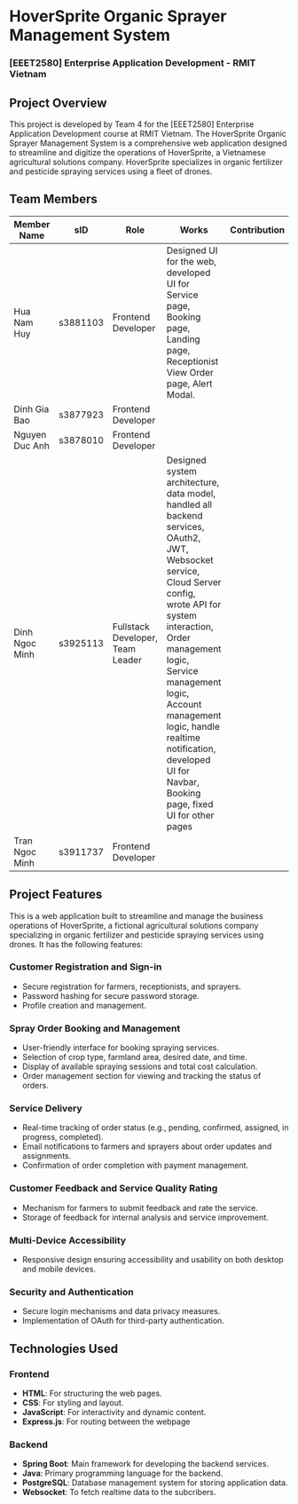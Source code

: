 # HoverSprite Organic Sprayer Management System

### [EEET2580] Enterprise Application Development - RMIT Vietnam

## Project Overview

This project is developed by Team 4 for the [EEET2580] Enterprise Application Development course at RMIT Vietnam. The HoverSprite Organic Sprayer Management System is a comprehensive web application designed to streamline and digitize the operations of HoverSprite, a Vietnamese agricultural solutions company. HoverSprite specializes in organic fertilizer and pesticide spraying services using a fleet of drones.

## Team Members

| Member Name     | sID        | Role                | Works                                                                                               | Contribution |
|-----------------|------------|---------------------|-----------------------------------------------------------------------------------------------------|--------------|
| Hua Nam Huy     | s3881103   | Frontend Developer   | Designed UI for the web, developed UI for Service page, Booking page, Landing page, Receptionist View Order page, Alert Modal. |              |
| Dinh Gia Bao    | s3877923   | Frontend Developer   |                                                                                                     |              |
| Nguyen Duc Anh  | s3878010   | Frontend Developer   |                                                                                                     |              |
| Dinh Ngoc Minh  | s3925113   | Fullstack Developer, Team Leader  | Designed system architecture, data model, handled all backend services, OAuth2, JWT, Websocket service, Cloud Server config, wrote API for system interaction, Order management logic, Service management logic, Account management logic, handle realtime notification, developed UI for Navbar,  Booking page, fixed UI for other pages|              |
| Tran Ngoc Minh  | s3911737   | Frontend Developer   |                                                                                                     |              |


## Project Features

This is a web application built to streamline and manage the business operations of HoverSprite, a fictional agricultural solutions company specializing in organic fertilizer and pesticide spraying services using drones. It has the following features:

### Customer Registration and Sign-in

- Secure registration for farmers, receptionists, and sprayers.
- Password hashing for secure password storage.
- Profile creation and management.

### Spray Order Booking and Management

- User-friendly interface for booking spraying services.
- Selection of crop type, farmland area, desired date, and time.
- Display of available spraying sessions and total cost calculation.
- Order management section for viewing and tracking the status of orders.

### Service Delivery

- Real-time tracking of order status (e.g., pending, confirmed, assigned, in progress, completed).
- Email notifications to farmers and sprayers about order updates and assignments.
- Confirmation of order completion with payment management.

### Customer Feedback and Service Quality Rating

- Mechanism for farmers to submit feedback and rate the service.
- Storage of feedback for internal analysis and service improvement.

### Multi-Device Accessibility

- Responsive design ensuring accessibility and usability on both desktop and mobile devices.

### Security and Authentication

- Secure login mechanisms and data privacy measures.
- Implementation of OAuth for third-party authentication.

## Technologies Used

### Frontend

- **HTML**: For structuring the web pages.
- **CSS**: For styling and layout.
- **JavaScript**: For interactivity and dynamic content.
- **Express.js**: For routing between the webpage

### Backend

- **Spring Boot**: Main framework for developing the backend services.
- **Java**: Primary programming language for the backend.
- **PostgreSQL**: Database management system for storing application data.
- **Websocket**: To fetch realtime data to the subcribers.

